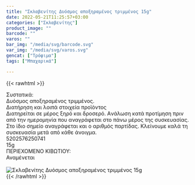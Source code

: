 ```yaml
---
title: "Σκλαβενίτης Δυόσμος αποξηραμένος τριμμένος 15g"
date: 2022-05-21T11:25:57+03:00
categories: ["Σκλαβενίτης"]
product_image: ""
barcode: ""
varos: ""
bar_img: "/media/svg/barcode.svg"
var_img: "/media/svg/varos.svg"
gencat: ["Τρόφιμα"]
tags: ["Μπαχαρικά"]

---
```

{{< rawhtml >}}

<div class="sload470"><div class="product"><div id="sistatika">Συστατικά:</div><div class="alltext">Δυόσμος αποξηραμένος τριμμένος.</div><div id="loipa">Διατήρηση και λοιπά στοιχεία προϊόντος</div><div class="alltext">Διατηρείται σε μέρος ξηρό και δροσερό. Aνάλωση κατά προτίμηση πριν από την ημερομηνία που αναγράφεται στο πάνω μέρος της συσκευασίας. Στο ίδιο σημείο αναγράφεται και ο αριθμός παρτίδας. Κλείνουμε καλά τη συσκευασία μετά από κάθε άνοιγμα.</div><div id="barcode"><div id="barimage1"></div><span id="bartext">5202576250741</span></div><div id="varos"><div id="varosimage1"></div><span id="varostext">15g</span></div><div id="kivotio">ΠΕΡΙΕΧΟΜΕΝΟ ΚΙΒΩΤΙΟΥ:<br>Αναμένεται</div><br><div class="pimg"><img alt="Σκλαβενίτης Δυόσμος αποξηραμένος τριμμένος 15g" title="Σκλαβενίτης Δυόσμος αποξηραμένος τριμμένος 15g" src="/media/images/sklavenitis-dyosmos-apokshramenos-trimmenos-15g.jpg"></div></div></div>
{{< /rawhtml >}}


